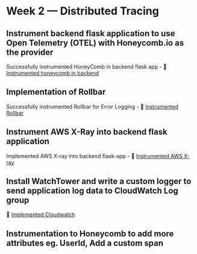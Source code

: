 # Week 2 — Distributed Tracing

## Instrument backend flask application to use Open Telemetry (OTEL) with Honeycomb.io as the provider

Successfully instrumented HoneyComb in backend flask app - 🔗 [Instrumented honeycomb in backend](https://github.com/snehpalkaur/aws-bootcamp-cruddur-2023/commit/17f14df7f10d9e01cba3aca8a4379af69a7f7078)


## Implementation of Rollbar

Successfully instrumented Rollbar for Error Logging - 🔗 [Instrumented Rollbar](https://github.com/snehpalkaur/aws-bootcamp-cruddur-2023/commit/07171a37ca092070c9fc042491298619d0cfaccf)

## Instrument AWS X-Ray into backend flask application

Implemented AWS X-ray into backend flask-app - 🔗 [Instrumented AWS X-ray](https://github.com/snehpalkaur/aws-bootcamp-cruddur-2023/commit/214308e4f5300fb53e0458f124eb668d317012c4)

## Install WatchTower and write a custom logger to send application log data to CloudWatch Log group

🔗 [Implemented Cloudwatch](https://github.com/snehpalkaur/aws-bootcamp-cruddur-2023/commit/80a38b6f50ce8d4f707b6630cc1e13b4fdadfb52)


## Instrumentation to Honeycomb to add more attributes eg. UserId, Add a custom span
